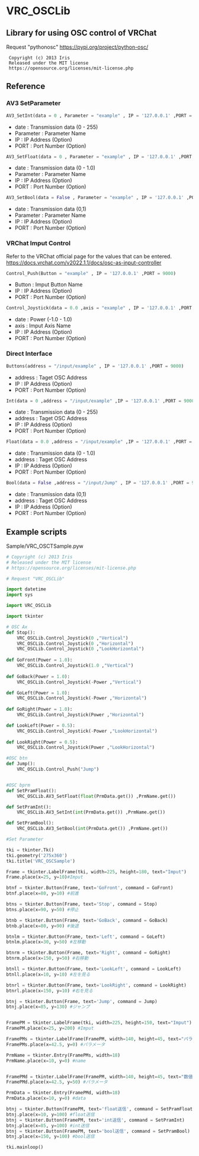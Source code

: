 # VRC_OSCLib
## Library for using OSC control of VRChat
Request "pythonosc" https://pypi.org/project/python-osc/
```
 Copyright (c) 2013 Iris
 Released under the MIT license
 https://opensource.org/licenses/mit-license.php
```
## Reference

### AV3 SetParameter

```Python
AV3_SetInt(data = 0 , Parameter = "example" , IP = '127.0.0.1' ,PORT = 9000)
```
 - date : Transmission data (0 - 255)
 - Parameter : Parameter Name
 - IP : IP Address (Option)
 - PORT : Port Number (Option)

```Python
AV3_SetFloat(data = 0 , Parameter = "example" , IP = '127.0.0.1' ,PORT = 9000)
```
 - date : Transmission data (0 - 1.0)
 - Parameter : Parameter Name
 - IP : IP Address (Option)
 - PORT : Port Number (Option)

```Python
AV3_SetBool(data = False , Parameter = "example" , IP = '127.0.0.1' ,PORT = 9000)
```
 - date : Transmission data (0,1)
 - Parameter : Parameter Name
 - IP : IP Address (Option)
 - PORT : Port Number (Option)

### VRChat Imput Control
Refer to the VRChat official page for the values that can be entered.
https://docs.vrchat.com/v2022.1.1/docs/osc-as-input-controller

```Python
Control_Push(Button = "example" , IP = '127.0.0.1' ,PORT = 9000)
```
 - Button : Imput Button Name
 - IP : IP Address (Option)
 - PORT : Port Number (Option)


```Python
Control_Joystick(data = 0.0 ,axis = "example" , IP = '127.0.0.1' ,PORT = 9000)
```
 - date : Power (-1.0 - 1.0)
 - axis : Imput Axis Name
 - IP : IP Address (Option)
 - PORT : Port Number (Option)

### Direct Interface
```Python
Buttons(address = "/input/example" , IP = '127.0.0.1' ,PORT = 9000)
```
 - address : Taget OSC Address
 - IP : IP Address (Option)
 - PORT : Port Number (Option)


```Python
Int(data = 0 ,address = "/input/example" ,IP = '127.0.0.1' ,PORT = 9000)
```
 - date : Transmission data (0 - 255)
 - address : Taget OSC Address
 - IP : IP Address (Option)
 - PORT : Port Number (Option)

```Python
Float(data = 0.0 ,address = "/input/example" ,IP = '127.0.0.1' ,PORT = 9000)
```
 - date : Transmission data (0 - 1.0)
 - address : Taget OSC Address
 - IP : IP Address (Option)
 - PORT : Port Number (Option)

```Python
Bool(data = False ,address = "/input/Jump" , IP = '127.0.0.1' ,PORT = 9000)
```
 - date : Transmission data (0,1)
 - address : Taget OSC Address
 - IP : IP Address (Option)
 - PORT : Port Number (Option)

## Example scripts
Sample/VRC_OSCTSample.pyw
```Python
# Copyright (c) 2013 Iris
# Released under the MIT license
# https://opensource.org/licenses/mit-license.php

# Request "VRC_OSCLib"

import datetime
import sys

import VRC_OSCLib

import tkinter

# OSC Ax
def Stop():
    VRC_OSCLib.Control_Joystick(0 ,"Vertical")
    VRC_OSCLib.Control_Joystick(0 ,"Horizontal")
    VRC_OSCLib.Control_Joystick(0 ,"LookHorizontal")
    
def GoFront(Power = 1.0):
    VRC_OSCLib.Control_Joystick(1.0 ,"Vertical")
    
def GoBack(Power = 1.0):
    VRC_OSCLib.Control_Joystick(-Power ,"Vertical")

def GoLeft(Power = 1.0):
    VRC_OSCLib.Control_Joystick(-Power ,"Horizontal")
    
def GoRight(Power = 1.0):
    VRC_OSCLib.Control_Joystick(Power ,"Horizontal")

def LookLeft(Power = 0.5):
    VRC_OSCLib.Control_Joystick(-Power ,"LookHorizontal")
    
def LookRight(Power = 0.5):
    VRC_OSCLib.Control_Joystick(Power ,"LookHorizontal")

#OSC btn
def Jump():
    VRC_OSCLib.Control_Push("Jump")


#OSC bprm
def SetPramFloat():
    VRC_OSCLib.AV3_SetFloat(float(PrmData.get()) ,PrmName.get())

def SetPramInt():
    VRC_OSCLib.AV3_SetInt(int(PrmData.get()) ,PrmName.get())

def SetPramBool():
    VRC_OSCLib.AV3_SetBool(int(PrmData.get()) ,PrmName.get())

#Set Parameter

tki = tkinter.Tk()
tki.geometry('275x360')
tki.title('VRC_OSCSample')

Frame = tkinter.LabelFrame(tki, width=225, height=180, text="Imput")
Frame.place(x=25, y=10)#Imput

btnf = tkinter.Button(Frame, text='GoFront', command = GoFront)
btnf.place(x=80, y=10) #前進

btns = tkinter.Button(Frame, text='Stop', command = Stop)
btns.place(x=90, y=50) #停止

btnb = tkinter.Button(Frame, text='GoBack', command = GoBack)
btnb.place(x=80, y=90) #後退

btnlm = tkinter.Button(Frame, text='Left', command = GoLeft)
btnlm.place(x=30, y=50) #左移動

btnrm = tkinter.Button(Frame, text='Right', command = GoRight)
btnrm.place(x=150, y=50) #右移動

btnll = tkinter.Button(Frame, text='LookLeft', command = LookLeft)
btnll.place(x=10, y=10) #左を見る

btnrl = tkinter.Button(Frame, text='LookRight', command = LookRight)
btnrl.place(x=150, y=10) #右を見る

btnj = tkinter.Button(Frame, text='Jump', command = Jump)
btnj.place(x=85, y=130) #ジャンプ


FramePM = tkinter.LabelFrame(tki, width=225, height=150, text="Imput")
FramePM.place(x=25, y=200) #Imput

FramePMs = tkinter.LabelFrame(FramePM, width=140, height=45, text="パラメータ名")
FramePMs.place(x=42.5, y=0) #パラメータ

PrmName = tkinter.Entry(FramePMs, width=18)
PrmName.place(x=10, y=0) #name


FramePMd = tkinter.LabelFrame(FramePM, width=140, height=45, text="数値(0-1 or 0-255 or 0,1)")
FramePMd.place(x=42.5, y=50) #パラメータ

PrmData = tkinter.Entry(FramePMd, width=18)
PrmData.place(x=10, y=0) #data

btnj = tkinter.Button(FramePM, text='float送信', command = SetPramFloat)
btnj.place(x=10, y=100) #float送信
btnj = tkinter.Button(FramePM, text='int送信', command = SetPramInt)
btnj.place(x=85, y=100) #int送信
btnj = tkinter.Button(FramePM, text='bool送信', command = SetPramBool)
btnj.place(x=150, y=100) #bool送信

tki.mainloop()
```
